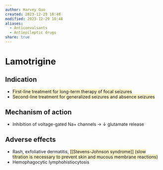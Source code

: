 ```yaml
---
author: Harvey Guo
created: 2023-12-29 10:48
modified: 2023-12-29 10:48
aliases:
  - Anticonvulsants
  - Antiepileptic drugs
share: true
---
```

# Lamotrigine
## Indication
- <span style="background:rgba(240, 200, 0, 0.2)">First-line treatment for long-term therapy of focal seizures</span>
- <span style="background:rgba(240, 200, 0, 0.2)">Second-line treatment for generalized seizures and absence seizures</span>
## Mechanism of action
- Inhibition of voltage-gated Na+ channels → ↓ glutamate release
## Adverse effects
- Rash, exfoliative dermatitis, <span style="background:rgba(240, 200, 0, 0.2)">[[Stevens-Johnson syndrome]] (slow titration is necessary to prevent skin and mucous membrane reactions)</span>
- Hemophagocytic lymphohistiocytosis